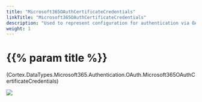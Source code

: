 ```yaml
---
title: "Microsoft365OAuthCertificateCredentials"
linkTitle: "Microsoft365OAuthCertificateCredentials"
description: "Used to represent configuration for authentication via OAuth using a certificate when establishing a connection with a mail server hosted by Outlook."
weight: 1
---
```


# {{% param title %}}

<p class="namespace">(Cortex.DataTypes.Microsoft365.Authentication.OAuth.Microsoft365OAuthCertificateCredentials)</p>

<img src="/images/work-in-progress.jpg">
